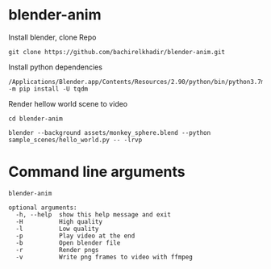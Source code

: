 # blender-anim

Install blender, clone Repo
```
git clone https://github.com/bachirelkhadir/blender-anim.git
```

Install python dependencies
```
/Applications/Blender.app/Contents/Resources/2.90/python/bin/python3.7m -m pip install -U tqdm
```



Render hellow world scene to video
```
cd blender-anim

blender --background assets/monkey_sphere.blend --python sample_scenes/hello_world.py -- -lrvp
```

# Command line arguments

```
blender-anim

optional arguments:
  -h, --help  show this help message and exit
  -H          High quality
  -l          Low quality
  -p          Play video at the end
  -b          Open blender file
  -r          Render pngs
  -v          Write png frames to video with ffmpeg
```



  
